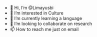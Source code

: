 - 👋 Hi, I’m @Limayusbi
- 👀 I’m interested in Culture
- 🌱 I’m currently learning a language
- 💞️ I’m looking to collaborate on research
- 📫 How to reach me just on email 

<!---
Limayusbi/Limayusbi is a ✨ special ✨ repository because its `README.md` (this file) appears on your GitHub profile.
You can click the Preview link to take a look at your changes.
--->
